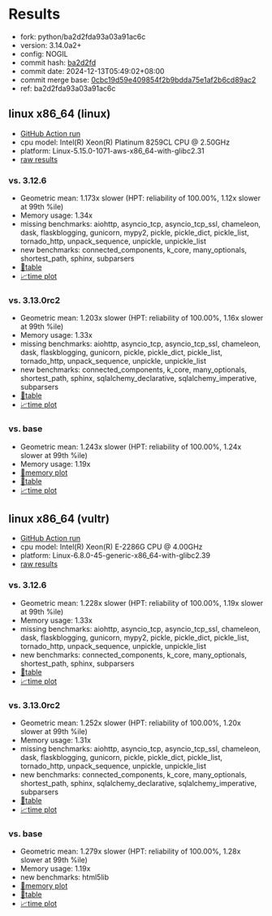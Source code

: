 # Results

- fork: python/ba2d2fda93a03a91ac6c
- version: 3.14.0a2+
- config: NOGIL
- commit hash: [ba2d2fd](https://github.com/python/cpython/commit/ba2d2fd)
- commit date: 2024-12-13T05:49:02+08:00
- commit merge base: [0cbc19d59e409854f2b9bdda75e1af2b6cd89ac2](https://github.com/python/cpython/commit/0cbc19d59e409854f2b9bdda75e1af2b6cd89ac2)
- ref: ba2d2fda93a03a91ac6c

## linux x86_64 (linux)

- [GitHub Action run](https://github.com/facebookexperimental/free-threading-benchmarking/actions/runs/12307195011)
- cpu model: Intel(R) Xeon(R) Platinum 8259CL CPU @ 2.50GHz
- platform: Linux-5.15.0-1071-aws-x86_64-with-glibc2.31
- [raw results](bm-20241213-linux-x86_64-python-ba2d2fda93a03a91ac6c-3.14.0a2%2B-ba2d2fd.json)

### vs. 3.12.6

- Geometric mean: 1.173x slower (HPT: reliability of 100.00%, 1.12x slower at 99th %ile)
- Memory usage: 1.34x
- missing benchmarks: aiohttp, asyncio_tcp, asyncio_tcp_ssl, chameleon, dask, flaskblogging, gunicorn, mypy2, pickle, pickle_dict, pickle_list, tornado_http, unpack_sequence, unpickle, unpickle_list
- new benchmarks: connected_components, k_core, many_optionals, shortest_path, sphinx, subparsers
- [📄table](bm-20241213-linux-x86_64-python-ba2d2fda93a03a91ac6c-3.14.0a2%2B-ba2d2fd-vs-3.12.6.md)
- [📈time plot](bm-20241213-linux-x86_64-python-ba2d2fda93a03a91ac6c-3.14.0a2%2B-ba2d2fd-vs-3.12.6.svg)

### vs. 3.13.0rc2

- Geometric mean: 1.203x slower (HPT: reliability of 100.00%, 1.16x slower at 99th %ile)
- Memory usage: 1.33x
- missing benchmarks: aiohttp, asyncio_tcp, asyncio_tcp_ssl, chameleon, dask, flaskblogging, gunicorn, pickle, pickle_dict, pickle_list, tornado_http, unpack_sequence, unpickle, unpickle_list
- new benchmarks: connected_components, k_core, many_optionals, shortest_path, sphinx, sqlalchemy_declarative, sqlalchemy_imperative, subparsers
- [📄table](bm-20241213-linux-x86_64-python-ba2d2fda93a03a91ac6c-3.14.0a2%2B-ba2d2fd-vs-3.13.0rc2.md)
- [📈time plot](bm-20241213-linux-x86_64-python-ba2d2fda93a03a91ac6c-3.14.0a2%2B-ba2d2fd-vs-3.13.0rc2.svg)

### vs. base

- Geometric mean: 1.243x slower (HPT: reliability of 100.00%, 1.24x slower at 99th %ile)
- Memory usage: 1.19x
- [🧠memory plot](bm-20241213-linux-x86_64-python-ba2d2fda93a03a91ac6c-3.14.0a2%2B-ba2d2fd-vs-base-mem.svg)
- [📄table](bm-20241213-linux-x86_64-python-ba2d2fda93a03a91ac6c-3.14.0a2%2B-ba2d2fd-vs-base.md)
- [📈time plot](bm-20241213-linux-x86_64-python-ba2d2fda93a03a91ac6c-3.14.0a2%2B-ba2d2fd-vs-base.svg)

## linux x86_64 (vultr)

- [GitHub Action run](https://github.com/facebookexperimental/free-threading-benchmarking/actions/runs/12307195011)
- cpu model: Intel(R) Xeon(R) E-2286G CPU @ 4.00GHz
- platform: Linux-6.8.0-45-generic-x86_64-with-glibc2.39
- [raw results](bm-20241213-vultr-x86_64-python-ba2d2fda93a03a91ac6c-3.14.0a2%2B-ba2d2fd.json)

### vs. 3.12.6

- Geometric mean: 1.228x slower (HPT: reliability of 100.00%, 1.19x slower at 99th %ile)
- Memory usage: 1.33x
- missing benchmarks: aiohttp, asyncio_tcp, asyncio_tcp_ssl, chameleon, dask, flaskblogging, gunicorn, mypy2, pickle, pickle_dict, pickle_list, tornado_http, unpack_sequence, unpickle, unpickle_list
- new benchmarks: connected_components, k_core, many_optionals, shortest_path, sphinx, subparsers
- [📄table](bm-20241213-vultr-x86_64-python-ba2d2fda93a03a91ac6c-3.14.0a2%2B-ba2d2fd-vs-3.12.6.md)
- [📈time plot](bm-20241213-vultr-x86_64-python-ba2d2fda93a03a91ac6c-3.14.0a2%2B-ba2d2fd-vs-3.12.6.svg)

### vs. 3.13.0rc2

- Geometric mean: 1.252x slower (HPT: reliability of 100.00%, 1.20x slower at 99th %ile)
- Memory usage: 1.31x
- missing benchmarks: aiohttp, asyncio_tcp, asyncio_tcp_ssl, chameleon, dask, flaskblogging, gunicorn, pickle, pickle_dict, pickle_list, tornado_http, unpack_sequence, unpickle, unpickle_list
- new benchmarks: connected_components, k_core, many_optionals, shortest_path, sphinx, sqlalchemy_declarative, sqlalchemy_imperative, subparsers
- [📄table](bm-20241213-vultr-x86_64-python-ba2d2fda93a03a91ac6c-3.14.0a2%2B-ba2d2fd-vs-3.13.0rc2.md)
- [📈time plot](bm-20241213-vultr-x86_64-python-ba2d2fda93a03a91ac6c-3.14.0a2%2B-ba2d2fd-vs-3.13.0rc2.svg)

### vs. base

- Geometric mean: 1.279x slower (HPT: reliability of 100.00%, 1.28x slower at 99th %ile)
- Memory usage: 1.19x
- new benchmarks: html5lib
- [🧠memory plot](bm-20241213-vultr-x86_64-python-ba2d2fda93a03a91ac6c-3.14.0a2%2B-ba2d2fd-vs-base-mem.svg)
- [📄table](bm-20241213-vultr-x86_64-python-ba2d2fda93a03a91ac6c-3.14.0a2%2B-ba2d2fd-vs-base.md)
- [📈time plot](bm-20241213-vultr-x86_64-python-ba2d2fda93a03a91ac6c-3.14.0a2%2B-ba2d2fd-vs-base.svg)

